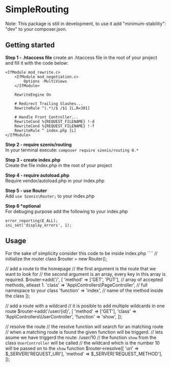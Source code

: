 # SimpleRouting

Note: This package is still in development, to use it add "minimum-stability": "dev" to your composer.json.

<h2>Getting started</h2>

<b>Step 1 - .htaccess file</b>
create an .htaccess file in the root of your project and fill it with the code below:
````
<IfModule mod_rewrite.c>
    <IfModule mod_negotiation.c>
        Options -MultiViews
    </IfModule>

    RewriteEngine On

    # Redirect Trailing Slashes...
    RewriteRule ^(.*)/$ /$1 [L,R=301]

    # Handle Front Controller...
    RewriteCond %{REQUEST_FILENAME} !-d
    RewriteCond %{REQUEST_FILENAME} !-f
    RewriteRule ^ index.php [L]
</IfModule>
````

<b>Step 2 - require szenis/routing</b><br/>
In your terminal execute: ``composer require szenis/routing 0.*``

<b>Step 3 - create index.php</b><br/>
Create the file index.php in the root of your project

<b>Step 4 - require autoload.php</b><br/>
Require vendor/autoload.php in your index.php

<b>Step 5 - use Router</b><br/>
Add ``use Szenis\Router;`` to your index.php

<b>Step 6 *optional</b><br/>
For debuging purpose add the following to your index.php
````
error_reporting(E_ALL);
ini_set('display_errors', 1);
````

<h2>Usage</h2>
For the sake of simplicity consider this code to be inside index.php
````
// initialize the router class
$router = new Router();

// add a route to the homepage
// the first argument is the route that we want to look for
// the second argument is an array, every key in this array is required.
$router->add('/', [
	'method' => ['GET', 'PUT'],                   // array of accepted methods, atleast 1.
	'class' => 'App\Controllers\PageController',  // full namespace to your class
	'function' => 'index',                        // name of the method inside the class
]);

// add a route with a wildcard
// it is posible to add multiple wildcards in one route
$router->add('/user/{id}', [
	'method' => ['GET'],
	'class' => 'App\Controllers\UserController',
	'function' => 'show',
]);

// resolve the route
// the resolve function will search for an matching route
// when a matching route is found the given function will be triggerd. 
// lets asume we have triggerd the route: /user/10
// the function `show` from the class `UserController` will be called
// the wildcard which is the number 10 will be passed on to the `show` function
$router->resolve([
	'uri' => $_SERVER['REQUEST_URI'],
	'method' => $_SERVER['REQUEST_METHOD'],
]);
````
